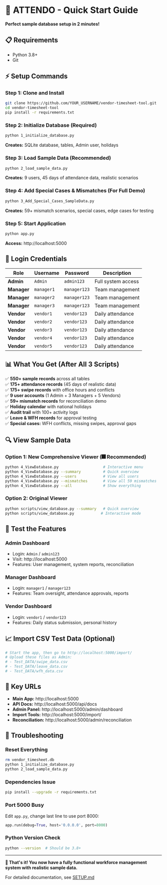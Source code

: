 # 🚀 ATTENDO - Quick Start Guide

**Perfect sample database setup in 2 minutes!**

## 📋 Requirements
- Python 3.8+ 
- Git

## ⚡ Setup Commands

### Step 1: Clone and Install
```bash
git clone https://github.com/YOUR_USERNAME/vendor-timesheet-tool.git
cd vendor-timesheet-tool
pip install -r requirements.txt
```

### Step 2: Initialize Database (Required)
```bash
python 1_initialize_database.py
```
**Creates:** SQLite database, tables, Admin user, holidays

### Step 3: Load Sample Data (Recommended)
```bash
python 2_load_sample_data.py
```
**Creates:** 9 users, 45 days of attendance data, realistic scenarios

### Step 4: Add Special Cases & Mismatches (For Full Demo)
```bash
python 3_Add_Special_Cases_SampleData.py
```
**Creates:** 59+ mismatch scenarios, special cases, edge cases for testing

### Step 5: Start Application
```bash
python app.py
```
**Access:** http://localhost:5000

## 🔑 Login Credentials

| Role | Username | Password | Description |
|------|----------|----------|-------------|
| **Admin** | `Admin` | `admin123` | Full system access |
| **Manager** | `manager1` | `manager123` | Team management |
| **Manager** | `manager2` | `manager123` | Team management |  
| **Manager** | `manager3` | `manager123` | Team management |
| **Vendor** | `vendor1` | `vendor123` | Daily attendance |
| **Vendor** | `vendor2` | `vendor123` | Daily attendance |
| **Vendor** | `vendor3` | `vendor123` | Daily attendance |
| **Vendor** | `vendor4` | `vendor123` | Daily attendance |
| **Vendor** | `vendor5` | `vendor123` | Daily attendance |

## 📊 What You Get (After All 3 Scripts)

✅ **550+ sample records** across all tables  
✅ **175+ attendance records** (45 days of realistic data)  
✅ **175+ swipe records** with office hours and conflicts  
✅ **9 user accounts** (1 Admin + 3 Managers + 5 Vendors)  
✅ **59+ mismatch records** for reconciliation demo  
✅ **Holiday calendar** with national holidays  
✅ **Audit trail** with 100+ activity logs  
✅ **Leave & WFH records** for approval testing  
✅ **Special cases:** WFH conflicts, missing swipes, approval gaps

## 🔍 View Sample Data

### Option 1: New Comprehensive Viewer (🎆 Recommended)
```bash
python 4_ViewDatabase.py                    # Interactive menu
python 4_ViewDatabase.py --summary          # Quick overview
python 4_ViewDatabase.py --users            # View all users  
python 4_ViewDatabase.py --mismatches       # View all 59 mismatches
python 4_ViewDatabase.py --all              # Show everything
```

### Option 2: Original Viewer
```bash
python scripts/view_database.py --summary   # Quick overview
python scripts/view_database.py            # Interactive mode
```

## 🧪 Test the Features

### Admin Dashboard
- Login: `Admin` / `admin123`
- Visit: http://localhost:5000
- Features: User management, system reports, reconciliation

### Manager Dashboard  
- Login: `manager1` / `manager123`
- Features: Team oversight, attendance approvals, reports

### Vendor Dashboard
- Login: `vendor1` / `vendor123` 
- Features: Daily status submission, personal history

## 📈 Import CSV Test Data (Optional)
```bash
# Start the app, then go to http://localhost:5000/import/
# Upload these files as Admin:
# - Test_DATA/swipe_data.csv
# - Test_DATA/leave_data.csv  
# - Test_DATA/wfh_data.csv
```

## 🎯 Key URLs
- **Main App:** http://localhost:5000
- **API Docs:** http://localhost:5000/api/docs  
- **Admin Panel:** http://localhost:5000/admin/dashboard
- **Import Tools:** http://localhost:5000/import/
- **Reconciliation:** http://localhost:5000/admin/reconciliation

## 🚨 Troubleshooting

### Reset Everything
```bash
rm vendor_timesheet.db
python 1_initialize_database.py
python 2_load_sample_data.py
```

### Dependencies Issue
```bash
pip install --upgrade -r requirements.txt
```

### Port 5000 Busy
Edit `app.py`, change last line to use port 8000:
```python
app.run(debug=True, host='0.0.0.0', port=8000)
```

### Python Version Check
```bash
python --version  # Should be 3.8+
```

---

**🎉 That's it! You now have a fully functional workforce management system with realistic sample data.**

For detailed documentation, see [SETUP.md](SETUP.md)
